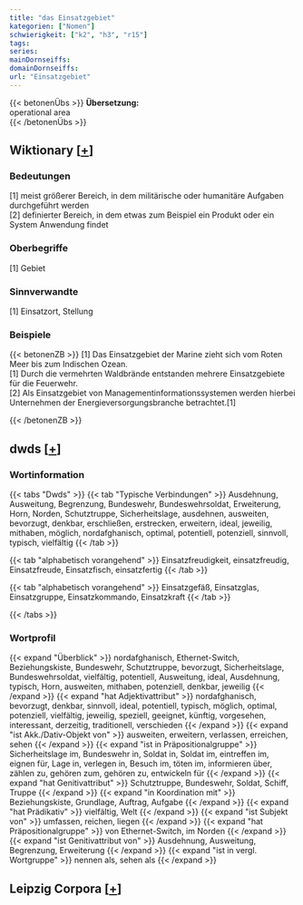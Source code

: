 ```yaml
---
title: "das Einsatzgebiet"
kategorien: ["Nomen"]
schwierigkeit: ["k2", "h3", "r15"]
tags:
series:
mainDornseiffs:
domainDornseiffs:
url: "Einsatzgebiet"
---
```


{{< betonenÜbs >}}
**Übersetzung:**  
operational area  
{{< /betonenÜbs >}}

## Wiktionary [[+](https://de.wiktionary.org/wiki/Einsatzgebiet)]

### Bedeutungen
[1] meist größerer Bereich, in dem militärische oder humanitäre Aufgaben durchgeführt werden  
[2] definierter Bereich, in dem etwas zum Beispiel ein Produkt oder ein System Anwendung findet  

### Oberbegriffe
[1] Gebiet  

### Sinnverwandte
[1] Einsatzort, Stellung  

### Beispiele
{{< betonenZB >}}
[1] Das Einsatzgebiet der Marine zieht sich vom Roten Meer bis zum Indischen Ozean.  
[1] Durch die vermehrten Waldbrände entstanden mehrere Einsatzgebiete für die Feuerwehr.  
[2] Als Einsatzgebiet von Managementinformationssystemen werden hierbei Unternehmen der Energieversorgungsbranche betrachtet.[1]  

{{< /betonenZB >}}


## dwds [[+](https://www.dwds.de/wb/Einsatzgebiet)]

### Wortinformation
{{< tabs "Dwds" >}}
{{< tab "Typische Verbindungen" >}}
Ausdehnung, Ausweitung, Begrenzung, Bundeswehr, Bundeswehrsoldat, Erweiterung, Horn, Norden, Schutztruppe, Sicherheitslage, ausdehnen, ausweiten, bevorzugt, denkbar, erschließen, erstrecken, erweitern, ideal, jeweilig, mithaben, möglich, nordafghanisch, optimal, potentiell, potenziell, sinnvoll, typisch, vielfältig
{{< /tab >}}

{{< tab "alphabetisch vorangehend" >}}
Einsatzfreudigkeit, einsatzfreudig, Einsatzfreude, Einsatzfisch, einsatzfertig
{{< /tab >}}

{{< tab "alphabetisch vorangehend" >}}
Einsatzgefäß, Einsatzglas, Einsatzgruppe, Einsatzkommando, Einsatzkraft
{{< /tab >}}

{{< /tabs >}}

### Wortprofil
{{< expand "Überblick" >}} nordafghanisch, Ethernet-Switch, Beziehungskiste, Bundeswehr, Schutztruppe, bevorzugt, Sicherheitslage, Bundeswehrsoldat, vielfältig, potentiell, Ausweitung, ideal, Ausdehnung, typisch, Horn, ausweiten, mithaben, potenziell, denkbar, jeweilig {{< /expand >}}
{{< expand "hat Adjektivattribut" >}} nordafghanisch, bevorzugt, denkbar, sinnvoll, ideal, potentiell, typisch, möglich, optimal, potenziell, vielfältig, jeweilig, speziell, geeignet, künftig, vorgesehen, interessant, derzeitig, traditionell, verschieden {{< /expand >}}
{{< expand "ist Akk./Dativ-Objekt von" >}} ausweiten, erweitern, verlassen, erreichen, sehen {{< /expand >}}
{{< expand "ist in Präpositionalgruppe" >}} Sicherheitslage im, Bundeswehr in, Soldat in, Soldat im, eintreffen im, eignen für, Lage in, verlegen in, Besuch im, töten im, informieren über, zählen zu, gehören zum, gehören zu, entwickeln für {{< /expand >}}
{{< expand "hat Genitivattribut" >}} Schutztruppe, Bundeswehr, Soldat, Schiff, Truppe {{< /expand >}}
{{< expand "in Koordination mit" >}} Beziehungskiste, Grundlage, Auftrag, Aufgabe {{< /expand >}}
{{< expand "hat Prädikativ" >}} vielfältig, Welt {{< /expand >}}
{{< expand "ist Subjekt von" >}} umfassen, reichen, liegen {{< /expand >}}
{{< expand "hat Präpositionalgruppe" >}} von Ethernet-Switch, im Norden {{< /expand >}}
{{< expand "ist Genitivattribut von" >}} Ausdehnung, Ausweitung, Begrenzung, Erweiterung {{< /expand >}}
{{< expand "ist in vergl. Wortgruppe" >}} nennen als, sehen als {{< /expand >}}

## Leipzig Corpora [[+](https://corpora.uni-leipzig.de/en/res?word=Einsatzgebiet&corpusId=deu_newscrawl-public_2018)]

